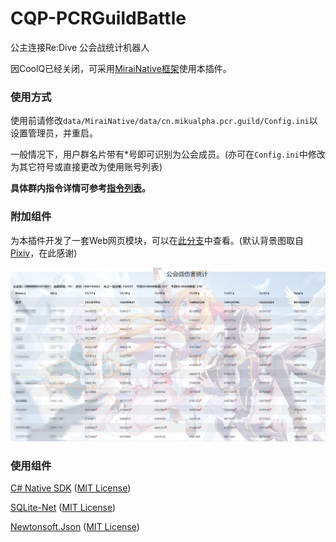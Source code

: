 # CQP-PCRGuildBattle
公主连接Re:Dive 公会战统计机器人

因CoolQ已经关闭，可采用[MiraiNative框架](https://github.com/iTXTech/mirai-native)使用本插件。

### 使用方式
使用前请修改```data/MiraiNative/data/cn.mikualpha.pcr.guild/Config.ini```以设置管理员，并重启。

一般情况下，用户群名片带有\*号即可识别为公会成员。(亦可在```Config.ini```中修改为其它符号或直接更改为使用账号列表)

**具体群内指令详情可参考[指令列表](https://docs.qq.com/sheet/DYXBDZ1RmRXdXR0dH?tab=BB08J2)。**

### 附加组件
为本插件开发了一套Web网页模块，可以在[此分支](https://github.com/mikualpha/CQP-PCRGuildBattle/tree/web)中查看。(默认背景图取自[Pixiv](https://www.pixiv.net/artworks/80851092)，在此感谢)

![示例图](https://github.com/mikualpha/CQP-PCRGuildBattle/raw/master/preview.png)

### 使用组件

[C# Native SDK](https://github.com/Jie2GG/Native.Csharp.Frame/) ([MIT License](https://github.com/Jie2GG/Native.Csharp.Frame/blob/Final/LICENSE))

[SQLite-Net](https://github.com/praeclarum/sqlite-net) ([MIT License](https://archive.codeplex.com/?p=sqlitepcl))

[Newtonsoft.Json](https://github.com/JamesNK/Newtonsoft.Json) ([MIT License](https://raw.githubusercontent.com/JamesNK/Newtonsoft.Json/master/LICENSE.md))
